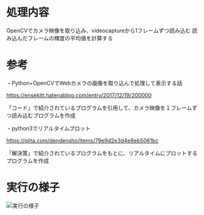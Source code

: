 # 処理内容

OpenCVでカメラ映像を取り込み、videocaptureから1フレームずつ読み込む
読み込んだフレームの輝度の平均値を計算する

# 参考

・Python+OpenCVでWebカメラの画像を取り込んで処理して表示する話

https://ensekitt.hatenablog.com/entry/2017/12/19/200000

「コード」で紹介されているプログラムを引用して、カメラ映像を１フレームずつ読み込むプログラムを作成

・python3でリアルタイムプロット

https://qiita.com/dendensho/items/79e9d2e3d4e8eb5061bc

「解決策」で紹介されているプログラムをもとに、リアルタイムにプロットするプログラムを作成

# 実行の様子

![実行の様子](https://github.com/gucci-999/digital/blob/master/capture.gif)
